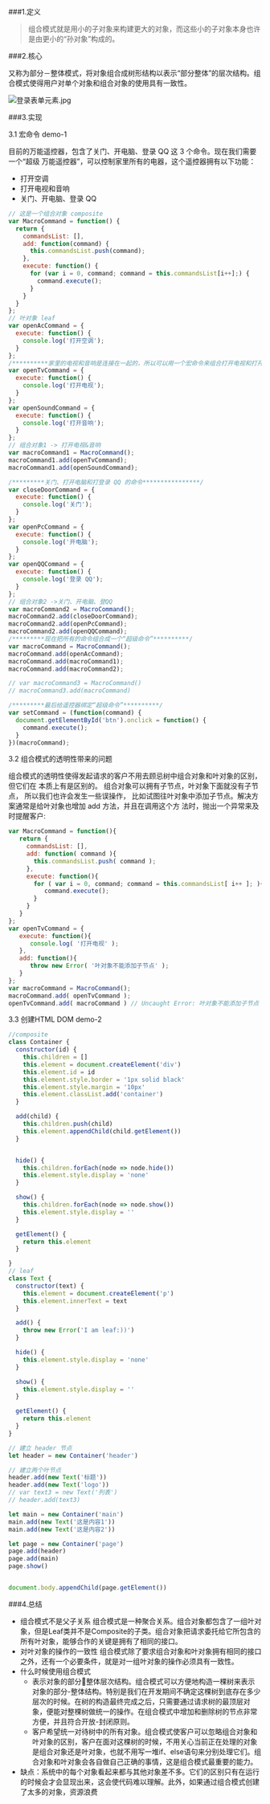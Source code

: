 ###1.定义

>组合模式就是用小的子对象来构建更大的对象，而这些小的子对象本身也许是由更小的“孙对象”构成的。

###2.核心

又称为部分－整体模式，将对象组合成树形结构以表示“部分整体”的层次结构。组合模式使得用户对单个对象和组合对象的使用具有一致性。

![登录表单元素.jpg](resources/35F4984C496427631DC59300306DB9C8.png)

###3.实现

3.1 宏命令 demo-1

目前的万能遥控器，包含了关门、开电脑、登录 QQ 这 3 个命令。现在我们需要一个“超级
万能遥控器”，可以控制家里所有的电器，这个遥控器拥有以下功能：
* 打开空调
* 打开电视和音响
* 关门、开电脑、登录 QQ

```js
// 这是一个组合对象 composite
var MacroCommand = function() {
  return {
    commandsList: [],
    add: function(command) {
      this.commandsList.push(command);
    },
    execute: function() {
      for (var i = 0, command; command = this.commandsList[i++];) {
        command.execute();
      }
    }
  }
};
// 叶对象 leaf
var openAcCommand = {
  execute: function() {
    console.log('打开空调');
  }
};
/**********家里的电视和音响是连接在一起的，所以可以用一个宏命令来组合打开电视和打开音响的命令 *********/
var openTvCommand = {
  execute: function() {
    console.log('打开电视');
  }
};
var openSoundCommand = {
  execute: function() {
    console.log('打开音响');
  }
};
// 组合对象1 -> 打开电视&音响
var macroCommand1 = MacroCommand();
macroCommand1.add(openTvCommand);
macroCommand1.add(openSoundCommand);

/*********关门、打开电脑和打登录 QQ 的命令****************/
var closeDoorCommand = {
  execute: function() {
    console.log('关门');
  }
};
var openPcCommand = {
  execute: function() {
    console.log('开电脑');
  }
};
var openQQCommand = {
  execute: function() {
    console.log('登录 QQ');
  }
};
// 组合对象2 ->关门、开电脑、登QQ
var macroCommand2 = MacroCommand();
macroCommand2.add(closeDoorCommand);
macroCommand2.add(openPcCommand);
macroCommand2.add(openQQCommand);
/*********现在把所有的命令组合成一个“超级命令”**********/
var macroCommand = MacroCommand();
macroCommand.add(openAcCommand);
macroCommand.add(macroCommand1);
macroCommand.add(macroCommand2);

// var macroCommand3 = MacroCommand()
// macroCommand3.add(macroCommand)

/*********最后给遥控器绑定“超级命令”**********/
var setCommand = (function(command) {
  document.getElementById('btn').onclick = function() {
    command.execute();
  }
})(macroCommand);
```

3.2 组合模式的透明性带来的问题

组合模式的透明性使得发起请求的客户不用去顾忌树中组合对象和叶对象的区别，但它们在
本质上有是区别的。
组合对象可以拥有子节点，叶对象下面就没有子节点， 所以我们也许会发生一些误操作，
比如试图往叶对象中添加子节点。解决方案通常是给叶对象也增加 add 方法，并且在调用这个方
法时，抛出一个异常来及时提醒客户:

```js
var MacroCommand = function(){ 
   return { 
     commandsList: [], 
     add: function( command ){ 
       this.commandsList.push( command ); 
     }, 
     execute: function(){ 
       for ( var i = 0, command; command = this.commandsList[ i++ ]; ){ 
          command.execute(); 
       } 
     } 
   } 
}; 
var openTvCommand = { 
   execute: function(){ 
      console.log( '打开电视' ); 
   }, 
   add: function(){
      throw new Error( '叶对象不能添加子节点' ); 
   } 
}; 
var macroCommand = MacroCommand(); 
macroCommand.add( openTvCommand ); 
openTvCommand.add( macroCommand ) // Uncaught Error: 叶对象不能添加子节点
```

3.3 创建HTML DOM demo-2

```js
//composite
class Container {
  constructor(id) {
    this.children = []
    this.element = document.createElement('div')
    this.element.id = id
    this.element.style.border = '1px solid black'
    this.element.style.margin = '10px'
    this.element.classList.add('container')
  }

  add(child) {
    this.children.push(child)
    this.element.appendChild(child.getElement())
  }


  hide() {
    this.children.forEach(node => node.hide())
    this.element.style.display = 'none'
  }

  show() {
    this.children.forEach(node => node.show())
    this.element.style.display = ''
  }

  getElement() {
    return this.element
  }

}
// leaf
class Text {
  constructor(text) {
    this.element = document.createElement('p')
    this.element.innerText = text
  }

  add() {
    throw new Error('I am leaf:))')
  }

  hide() {
    this.element.style.display = 'none'
  }

  show() {
    this.element.style.display = ''
  }

  getElement() {
    return this.element
  }
}

// 建立 header 节点
let header = new Container('header')

// 建立两个叶节点
header.add(new Text('标题'))
header.add(new Text('logo'))
// var text3 = new Text('列表')
// header.add(text3)

let main = new Container('main')
main.add(new Text('这是内容1'))
main.add(new Text('这是内容2'))

let page = new Container('page')
page.add(header)
page.add(main)
page.show()


document.body.appendChild(page.getElement())
```

###4.总结

* 组合模式不是父子关系
  组合模式是一种聚合关系。组合对象都包含了一组叶对象，但是Leaf类并不是Composite的子类。组合对象把请求委托给它所包含的所有叶对象，能够合作的关键是拥有了相同的接口。 
* 对叶对象的操作的一致性
  组合模式除了要求组合对象和叶对象拥有相同的接口之外，还有一个必要条件，就是对一组叶对象的操作必须具有一致性。
* 什么时候使用组合模式
  * 表示对象的部分整体层次结构。组合模式可以方便地构造一棵树来表示对象的部分-整体结构。特别是我们在开发期间不确定这棵树到底存在多少层次的时候。在树的构造最终完成之后，只需要通过请求树的最顶层对象，便能对整棵树做统一的操作。在组合模式中增加和删除树的节点非常方便，并且符合开放-封闭原则。
  * 客户希望统一对待树中的所有对象。组合模式使客户可以忽略组合对象和叶对象的区别，客户在面对这棵树的时候，不用关心当前正在处理的对象是组合对象还是叶对象，也就不用写一堆if、else语句来分别处理它们。组合对象和叶对象会各自做自己正确的事情，这是组合模式最重要的能力。
* 缺点：系统中的每个对象看起来都与其他对象差不多。它们的区别只有在运行的时候会才会显现出来，这会使代码难以理解。此外，如果通过组合模式创建了太多的对象，资源浪费









